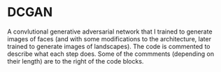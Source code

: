 # DCGAN
A convlutional generative adversarial network that I trained to generate images of faces (and with some modifications to the architecture, later trained to generate images of landscapes).
The code is commented to describe what each step does. Some of the commments (depending on their length) are to the right of the code blocks.
